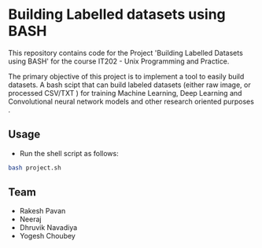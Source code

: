 # Building Labelled datasets using BASH

This repository contains code for the Project 'Building Labelled Datasets using BASH' for the course IT202 - Unix Programming and Practice. 

The primary objective of this project is to implement a tool to easily build datasets. A bash scipt that can build labeled datasets (either raw image, or processed CSV/TXT ) for training Machine Learning, Deep Learning and Convolutional neural network models and other research oriented purposes . 

## Usage
* Run the shell script as follows:
```bash
bash project.sh
```

## Team
- Rakesh Pavan
- Neeraj
- Dhruvik Navadiya
- Yogesh Choubey

